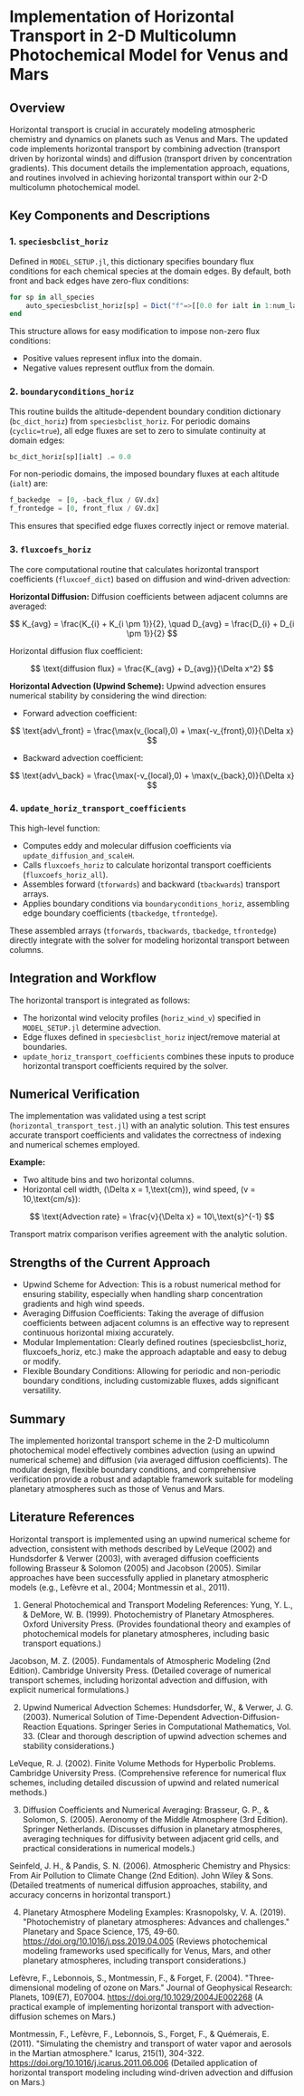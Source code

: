 # Implementation of Horizontal Transport in 2-D Multicolumn Photochemical Model for Venus and Mars

## Overview

Horizontal transport is crucial in accurately modeling atmospheric chemistry and dynamics on planets such as Venus and Mars. The updated code implements horizontal transport by combining advection (transport driven by horizontal winds) and diffusion (transport driven by concentration gradients). This document details the implementation approach, equations, and routines involved in achieving horizontal transport within our 2-D multicolumn photochemical model.

## Key Components and Descriptions

### 1. `speciesbclist_horiz`

Defined in `MODEL_SETUP.jl`, this dictionary specifies boundary flux conditions for each chemical species at the domain edges. By default, both front and back edges have zero-flux conditions:

```julia
for sp in all_species
    auto_speciesbclist_horiz[sp] = Dict("f"=>[[0.0 for ialt in 1:num_layers] for c in 1:2])
end
```

This structure allows for easy modification to impose non-zero flux conditions:

- Positive values represent influx into the domain.
- Negative values represent outflux from the domain.

### 2. `boundaryconditions_horiz`

This routine builds the altitude-dependent boundary condition dictionary (`bc_dict_horiz`) from `speciesbclist_horiz`. For periodic domains (`cyclic=true`), all edge fluxes are set to zero to simulate continuity at domain edges:

```julia
bc_dict_horiz[sp][ialt] .= 0.0
```

For non-periodic domains, the imposed boundary fluxes at each altitude (`ialt`) are:

```julia
f_backedge  = [0, -back_flux / GV.dx]
f_frontedge = [0, front_flux / GV.dx]
```

This ensures that specified edge fluxes correctly inject or remove material.

### 3. `fluxcoefs_horiz`

The core computational routine that calculates horizontal transport coefficients (`fluxcoef_dict`) based on diffusion and wind-driven advection:

**Horizontal Diffusion:** Diffusion coefficients between adjacent columns are averaged:

$$
K_{avg} = \frac{K_{i} + K_{i \pm 1}}{2}, \quad D_{avg} = \frac{D_{i} + D_{i \pm 1}}{2}
$$

Horizontal diffusion flux coefficient:

$$
\text{diffusion flux} = \frac{K_{avg} + D_{avg}}{\Delta x^2}
$$

**Horizontal Advection (Upwind Scheme):** Upwind advection ensures numerical stability by considering the wind direction:

- Forward advection coefficient:

$$
\text{adv\_front} = \frac{\max(v_{local},0) + \max(-v_{front},0)}{\Delta x}
$$

- Backward advection coefficient:

$$
\text{adv\_back} = \frac{\max(-v_{local},0) + \max(v_{back},0)}{\Delta x}
$$

### 4. `update_horiz_transport_coefficients`

This high-level function:

- Computes eddy and molecular diffusion coefficients via `update_diffusion_and_scaleH`.
- Calls `fluxcoefs_horiz` to calculate horizontal transport coefficients (`fluxcoefs_horiz_all`).
- Assembles forward (`tforwards`) and backward (`tbackwards`) transport arrays.
- Applies boundary conditions via `boundaryconditions_horiz`, assembling edge boundary coefficients (`tbackedge`, `tfrontedge`).

These assembled arrays (`tforwards`, `tbackwards`, `tbackedge`, `tfrontedge`) directly integrate with the solver for modeling horizontal transport between columns.

## Integration and Workflow

The horizontal transport is integrated as follows:

- The horizontal wind velocity profiles (`horiz_wind_v`) specified in `MODEL_SETUP.jl` determine advection.
- Edge fluxes defined in `speciesbclist_horiz` inject/remove material at boundaries.
- `update_horiz_transport_coefficients` combines these inputs to produce horizontal transport coefficients required by the solver.

## Numerical Verification

The implementation was validated using a test script (`horizontal_transport_test.jl`) with an analytic solution. This test ensures accurate transport coefficients and validates the correctness of indexing and numerical schemes employed.

**Example:**

- Two altitude bins and two horizontal columns.
- Horizontal cell width, \(\Delta x = 1\,\text{cm}\), wind speed, \(v = 10\,\text{cm/s}\):

$$
\text{Advection rate} = \frac{v}{\Delta x} = 10\,\text{s}^{-1}
$$

Transport matrix comparison verifies agreement with the analytic solution.

## Strengths of the Current Approach

- Upwind Scheme for Advection: This is a robust numerical method for ensuring stability, especially when handling sharp concentration gradients and high wind speeds.
- Averaging Diffusion Coefficients: Taking the average of diffusion coefficients between adjacent columns is an effective way to represent continuous horizontal mixing accurately.
- Modular Implementation: Clearly defined routines (speciesbclist_horiz, fluxcoefs_horiz, etc.) make the approach adaptable and easy to debug or modify.
- Flexible Boundary Conditions: Allowing for periodic and non-periodic boundary conditions, including customizable fluxes, adds significant versatility.

## Summary

The implemented horizontal transport scheme in the 2-D multicolumn photochemical model effectively combines advection (using an upwind numerical scheme) and diffusion (via averaged diffusion coefficients). The modular design, flexible boundary conditions, and comprehensive verification provide a robust and adaptable framework suitable for modeling planetary atmospheres such as those of Venus and Mars.

## Literature References

Horizontal transport is implemented using an upwind numerical scheme for advection, consistent with methods described by LeVeque (2002) and Hundsdorfer & Verwer (2003), with averaged diffusion coefficients following Brasseur & Solomon (2005) and Jacobson (2005). Similar approaches have been successfully applied in planetary atmospheric models (e.g., Lefèvre et al., 2004; Montmessin et al., 2011).

1. General Photochemical and Transport Modeling References:
Yung, Y. L., & DeMore, W. B. (1999).
Photochemistry of Planetary Atmospheres.
Oxford University Press.
(Provides foundational theory and examples of photochemical models for planetary atmospheres, including basic transport equations.)

Jacobson, M. Z. (2005).
Fundamentals of Atmospheric Modeling (2nd Edition).
Cambridge University Press.
(Detailed coverage of numerical transport schemes, including horizontal advection and diffusion, with explicit numerical formulations.)

2. Upwind Numerical Advection Schemes:
Hundsdorfer, W., & Verwer, J. G. (2003).
Numerical Solution of Time-Dependent Advection-Diffusion-Reaction Equations.
Springer Series in Computational Mathematics, Vol. 33.
(Clear and thorough description of upwind advection schemes and stability considerations.)

LeVeque, R. J. (2002).
Finite Volume Methods for Hyperbolic Problems.
Cambridge University Press.
(Comprehensive reference for numerical flux schemes, including detailed discussion of upwind and related numerical methods.)

3. Diffusion Coefficients and Numerical Averaging:
Brasseur, G. P., & Solomon, S. (2005).
Aeronomy of the Middle Atmosphere (3rd Edition).
Springer Netherlands.
(Discusses diffusion in planetary atmospheres, averaging techniques for diffusivity between adjacent grid cells, and practical considerations in numerical models.)

Seinfeld, J. H., & Pandis, S. N. (2006).
Atmospheric Chemistry and Physics: From Air Pollution to Climate Change (2nd Edition).
John Wiley & Sons.
(Detailed treatments of numerical diffusion approaches, stability, and accuracy concerns in horizontal transport.)

4. Planetary Atmosphere Modeling Examples:
Krasnopolsky, V. A. (2019).
"Photochemistry of planetary atmospheres: Advances and challenges."
Planetary and Space Science, 175, 49-60.
https://doi.org/10.1016/j.pss.2019.04.005
(Reviews photochemical modeling frameworks used specifically for Venus, Mars, and other planetary atmospheres, including transport considerations.)

Lefèvre, F., Lebonnois, S., Montmessin, F., & Forget, F. (2004).
"Three-dimensional modeling of ozone on Mars."
Journal of Geophysical Research: Planets, 109(E7), E07004.
https://doi.org/10.1029/2004JE002268
(A practical example of implementing horizontal transport with advection-diffusion schemes on Mars.)

Montmessin, F., Lefèvre, F., Lebonnois, S., Forget, F., & Quémerais, E. (2011).
"Simulating the chemistry and transport of water vapor and aerosols in the Martian atmosphere."
Icarus, 215(1), 304-322.
https://doi.org/10.1016/j.icarus.2011.06.006
(Detailed application of horizontal transport modeling including wind-driven advection and diffusion on Mars.)
